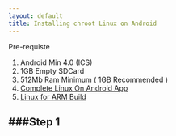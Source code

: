 ```yaml
---
layout: default
title: Installing chroot Linux on Android
---
```


Pre-requiste
1. Android Min 4.0 (ICS)  
2. 1GB Empty SDCard  
3. 512Mb Ram Minimum ( 1GB Recommended )  
4. [Complete Linux On Android App](https://play.google.com/store/apps/details?id=com.zpwebsites.linuxonandroid&hl=en)  
5. [Linux for ARM Build](http://sourceforge.net/projects/linuxonandroid/files/?source=navbar)  

###Step 1
-----
